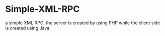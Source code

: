 # Simple-XML-RPC
a simple XML RPC, the server is created by using PHP while the client side is created using Java
